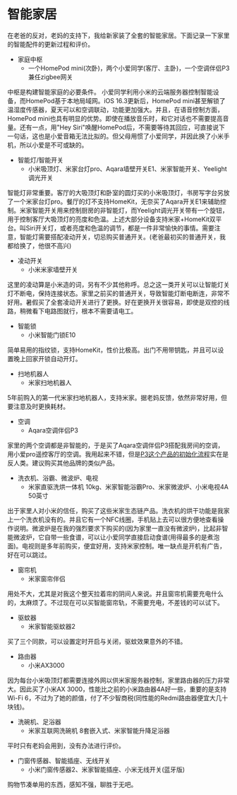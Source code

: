 # 智能家居
在老爸的反对，老妈的支持下，我给新家装了全套的智能家居。下面记录一下家里的智能配件的更新过程和评价。

- 家庭中枢
    - 一个HomePod mini(次卧)，两个小爱同学(客厅、主卧)，一个空调伴侣P3兼任zigbee网关

中枢是构建智能家庭的必要条件。
小爱同学利用小米的云端服务器控制智能设备，而HomePod基于本地局域网。iOS 16.3更新后，HomePod mini甚至解锁了温湿度传感器，夏天可以和空调联动，功能更加强大。并且，在语音控制方面，HomePod mini也具有明显的优势。即使在播放音乐时，和它对话也不需要提高音量。还有一点，用"Hey Siri"唤醒HomePod后，不需要等待其回应，可直接说下一句话，这也是小爱音箱无法比拟的。但父母用惯了小爱同学，并因此换了小米手机，所以小爱是不可或缺的。


- 智能灯/智能开关
    - 小米吸顶灯、米家台灯pro、Aqara墙壁开关E1、米家智能开关、Yeelight调光开关

智能灯非常重要。客厅的大吸顶灯和卧室的圆灯买的小米吸顶灯，书房写字台另放了一个米家台灯pro。餐厅的灯不支持HomeKit，无奈买了Aqara开关E1来辅助控制。米家智能开关用来控制厨房的非智能灯，而Yeelight调光开关带有一个旋钮，用于控制客厅大吸顶灯的亮度和色温。上述大部分设备支持米家+HomeKit双平台。叫Siri开关灯，或者亮度和色温的调节，都是一件非常愉快的事情。需要注意，智能灯需要搭配凌动开关，切忌购买普通开关。(老爸最初买的普通开关，我都给换了，他很不高兴)


- 凌动开关
    - 小米米家墙壁开关

这里的凌动算是小米造的词，另有不少其他称呼。总之这一类开关可以让智能灯关灯不断电，保持连接状态。家里之前买的普通开关，导致智能灯断电断连，非常不好用。暑假买了全套凌动开关进行了更换。好在更换开关很容易，即使是双控的线路，稍微看下电路图就行，根本不需要请电工。


- 智能锁
    - 小米智能门锁E10

简单易用的指纹锁，支持HomeKit，性价比极高。出门不用带钥匙，并且可以设置晚上回家开锁自动开灯。


- 扫地机器人
    - 米家扫地机器人

5年前购入的第一代米家扫地机器人，支持米家。据老妈反馈，依然非常好用，但要注意及时更换耗材。


- 空调
    - Aqara空调伴侣P3

家里的两个空调都是非智能的，于是买了Aqara空调伴侣P3搭配我房间的空调，用小爱pro遥控客厅的空调。我用起来不错，但是[P3这个产品的初始化流程](https://www.zhangyiyang.xyz/#/eat_drink_play_laugh/Aqara_P3/)实在是反人类。建议购买其他品牌的类似产品。


- 洗衣机、浴霸、微波炉、电视
    - 米家直驱洗烘一体机 10kg、米家智能浴霸Pro、米家微波炉、小米电视4A 50英寸

出于家里人对小米的信任，购买了这些米家生态链产品。洗衣机的烘干功能是我家上一个洗衣机没有的。并且它有一个NFC线圈，手机贴上去可以很方便地查看操作说明。微波炉是在我的强烈要求下购买的(因为家里一直没有微波炉)，比起非智能微波炉，它自带一些食谱，可以让小爱同学直接启动食谱(用得最多的是煮泡面)。电视则是多年前购买，便宜好用，支持米家控制。唯一缺点是开机有广告，好在可以跳过。


- 窗帘机
    - 米家窗帘伴侣

用处不大，尤其是对我这个整天拉着帘的阴间人来说。并且窗帘机需要充电什么的，太麻烦了。不过现在可以买智能窗帘轨，不需要充电，不差钱的可以试下。


- 驱蚊器
    - 米家智能驱蚊器2

买了三个同款，可以设置定时开启与关闭，驱蚊效果意外的不错。


- 路由器
    - 小米AX3000

因为每台小米吸顶灯都需要连接外网以供米家服务器控制，家里路由器的压力非常大。因此买了小米AX 3000，性能比之前的小米路由器4A好一些，重要的是支持Wi-Fi 6，不过为了她的颜值，付了不少智商税(同性能的Redmi路由器便宜大几十块钱)。


- 洗碗机、足浴器
    - 米家互联网洗碗机 8套嵌入式、米家智能升降足浴器

平时只有老妈会用到，没有办法进行评价。

- 门窗传感器、智能插座、无线开关
    - 小米门窗传感器2、米家智能插座、小米无线开关(蓝牙版)

购物节凑单用的东西，感知不强，聊胜于无吧。

